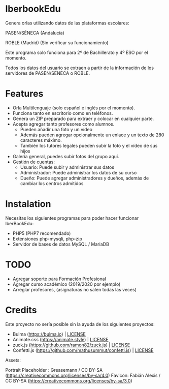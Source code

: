 # IberbookEdu

Genera orlas utilizando datos de las plataformas escolares:

PASEN/SÉNECA (Andalucía)

ROBLE (Madrid) (Sin verificar su funcionamiento)

Este programa solo funciona para 2º de Bachillerato y 4º ESO por el momento.

Todos los datos del usuario se extraen a partir de la información de los servidores de PASEN/SENECA o ROBLE.

# Features

* Orla Multilenguaje (solo español e inglés por el momento).
* Funciona tanto en escritorio como en teléfonos.
* Genera un ZIP preparado para extraer y colocar en cualquier parte.
* Acepta agregar tanto profesores como alumnos.
  * Pueden añadir una foto y un vídeo
  * Además pueden agregar opcionalmente un enlace y un texto de 280 caracteres máximo.
  * También los tutores legales pueden subir la foto y el vídeo de sus hijos
* Galería general, puedes subir fotos del grupo aquí.
* Gestión de cuentas:
  * Usuario: Puede subir y administrar sus datos
  * Administrador: Puede administrar los datos de su curso
  * Dueño: Puede agregar administradores y dueños, además de cambiar los centros admitidos

# Instalation

Necesitas los siguientes programas para poder hacer funcionar IberBookEdu:
* PHP5 (PHP7 recomendado)
* Extensiones php-mysqli, php-zip
* Servidor de bases de datos MySQL / MariaDB

# TODO

* Agregar soporte para Formación Profesional
* Agregar curso académico (2019/2020 por ejemplo)
* Arreglar profesores, (asignaturas no salen todas las veces)

# Credits

Este proyecto no sería posible sin la ayuda de los siguientes proyectos:

* Bulma (https://bulma.io) | [LICENSE](https://github.com/jgthms/bulma/blob/master/LICENSE)
* Animate.css (https://animate.style) | [LICENSE](https://github.com/animate-css/animate.css/blob/master/LICENSE)
* zuck.js (https://github.com/ramon82/zuck.js) | [LICENSE](https://github.com/ramon82/zuck.js/blob/master/LICENSE)
* Confetti.js (https://github.com/mathusummut/confetti.js) | [LICENSE](https://github.com/mathusummut/confetti.js/blob/master/LICENSE)

Assets:

Portrait Placeholder : Greasemann / CC BY-SA (https://creativecommons.org/licenses/by-sa/4.0)
Favicon: Fabián Alexis / CC BY-SA (https://creativecommons.org/licenses/by-sa/3.0)